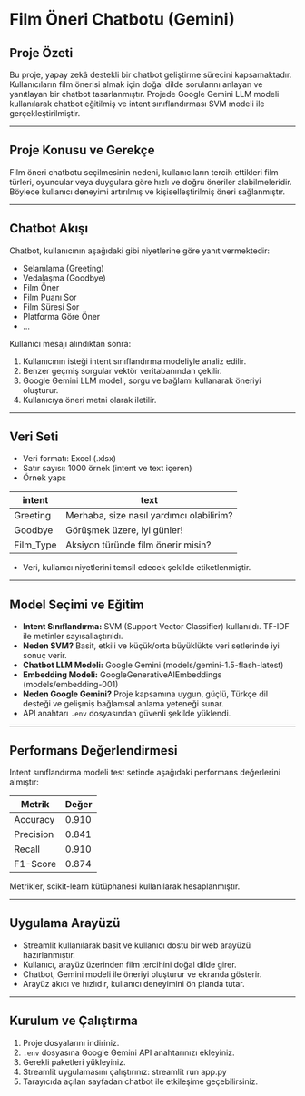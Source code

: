# Film Öneri Chatbotu (Gemini)

## Proje Özeti
Bu proje, yapay zekâ destekli bir chatbot geliştirme sürecini kapsamaktadır. Kullanıcıların film önerisi almak için doğal dilde sorularını anlayan ve yanıtlayan bir chatbot tasarlanmıştır. Projede Google Gemini LLM modeli kullanılarak chatbot eğitilmiş ve intent sınıflandırması SVM modeli ile gerçekleştirilmiştir.

---

## Proje Konusu ve Gerekçe
Film öneri chatbotu seçilmesinin nedeni, kullanıcıların tercih ettikleri film türleri, oyuncular veya duygulara göre hızlı ve doğru öneriler alabilmeleridir. Böylece kullanıcı deneyimi artırılmış ve kişiselleştirilmiş öneri sağlanmıştır.

---

## Chatbot Akışı
Chatbot, kullanıcının aşağıdaki gibi niyetlerine göre yanıt vermektedir:
- Selamlama (Greeting)
- Vedalaşma (Goodbye)
- Film Öner 
- Film Puanı Sor
- Film Süresi Sor
- Platforma Göre Öner
- ...

Kullanıcı mesajı alındıktan sonra:
1. Kullanıcının isteği intent sınıflandırma modeliyle analiz edilir.
2. Benzer geçmiş sorgular vektör veritabanından çekilir.
3. Google Gemini LLM modeli, sorgu ve bağlamı kullanarak öneriyi oluşturur.
4. Kullanıcıya öneri metni olarak iletilir.

---

## Veri Seti
- Veri formatı: Excel (.xlsx)
- Satır sayısı: 1000 örnek (intent ve text içeren)
- Örnek yapı:

| intent   | text                          |
| -------- | ----------------------------------- |
| Greeting | Merhaba, size nasıl yardımcı olabilirim? |
| Goodbye  | Görüşmek üzere, iyi günler!         |
| Film_Type| Aksiyon türünde film önerir misin?  |

- Veri, kullanıcı niyetlerini temsil edecek şekilde etiketlenmiştir.

---

## Model Seçimi ve Eğitim
- **Intent Sınıflandırma:** SVM (Support Vector Classifier) kullanıldı. TF-IDF ile metinler sayısallaştırıldı.
- **Neden SVM?** Basit, etkili ve küçük/orta büyüklükte veri setlerinde iyi sonuç verir.
- **Chatbot LLM Modeli:** Google Gemini (models/gemini-1.5-flash-latest)
- **Embedding Modeli:** GoogleGenerativeAIEmbeddings (models/embedding-001)
- **Neden Google Gemini?** Proje kapsamına uygun, güçlü, Türkçe dil desteği ve gelişmiş bağlamsal anlama yeteneği sunar.
- API anahtarı `.env` dosyasından güvenli şekilde yüklendi.

---

## Performans Değerlendirmesi
Intent sınıflandırma modeli test setinde aşağıdaki performans değerlerini almıştır:

| Metrik    | Değer  |
| --------- | ------ |
| Accuracy  | 0.910   |
| Precision | 0.841   |
| Recall    | 0.910   |
| F1-Score  | 0.874   | 

Metrikler, scikit-learn kütüphanesi kullanılarak hesaplanmıştır.

---

## Uygulama Arayüzü
- Streamlit kullanılarak basit ve kullanıcı dostu bir web arayüzü hazırlanmıştır.
- Kullanıcı, arayüz üzerinden film tercihini doğal dilde girer.
- Chatbot, Gemini modeli ile öneriyi oluşturur ve ekranda gösterir.
- Arayüz akıcı ve hızlıdır, kullanıcı deneyimini ön planda tutar.

---

## Kurulum ve Çalıştırma
1. Proje dosyalarını indiriniz.
2. `.env` dosyasına Google Gemini API anahtarınızı ekleyiniz.
3. Gerekli paketleri yükleyiniz.
4. Streamlit uygulamasını çalıştırınız: streamlit run app.py
5. Tarayıcıda açılan sayfadan chatbot ile etkileşime geçebilirsiniz.
   
